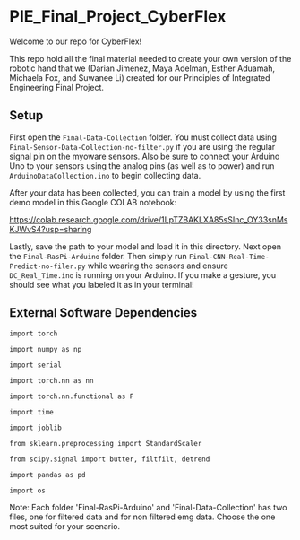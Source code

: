 # PIE_Final_Project_CyberFlex
Welcome to our repo for CyberFlex!

This repo hold all the final material needed to create your own version of the robotic hand that we (Darian Jimenez, Maya Adelman, Esther Aduamah, Michaela Fox, and Suwanee Li) created for our Principles of Integrated Engineering Final Project.

## Setup
First open the `Final-Data-Collection` folder. You must collect data using `Final-Sensor-Data-Collection-no-filter.py` if you are using the regular signal pin on the myoware sensors. Also be sure to connect your Arduino Uno to your sensors using the analog pins (as well as to power) and run `ArduinoDataCollection.ino` to begin collecting data.

After your data has been collected, you can train a model by using the first demo model in this Google COLAB notebook: 

https://colab.research.google.com/drive/1LpTZBAKLXA85sSInc_OY33snMsKJWvS4?usp=sharing

Lastly, save the path to your model and load it in this directory. Next open the `Final-RasPi-Arduino` folder. Then simply run `Final-CNN-Real-Time-Predict-no-filer.py` while wearing the sensors and ensure `DC_Real_Time.ino` is running on your Arduino. If you make a gesture, you should see what you labeled it as in your terminal!


## External Software Dependencies
`import torch`

`import numpy as np`

`import serial`  

`import torch.nn as nn`

`import torch.nn.functional as F`

`import time` 

`import joblib`  

`from sklearn.preprocessing import StandardScaler`  

`from scipy.signal import butter, filtfilt, detrend`  

`import pandas as pd`  

`import os`

Note: Each folder 'Final-RasPi-Arduino' and 'Final-Data-Collection' has two files, one for filtered data and for non filtered emg data. Choose the one most suited for your scenario.
